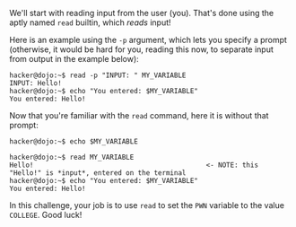We'll start with reading input from the user (you).
That's done using the aptly named `read` builtin, which *reads* input!

Here is an example using the `-p` argument, which lets you specify a prompt (otherwise, it would be hard for you, reading this now, to separate input from output in the example below):

```console
hacker@dojo:~$ read -p "INPUT: " MY_VARIABLE
INPUT: Hello!
hacker@dojo:~$ echo "You entered: $MY_VARIABLE"
You entered: Hello!
```

Now that you're familiar with the `read` command, here it is without that prompt:

```console
hacker@dojo:~$ echo $MY_VARIABLE

hacker@dojo:~$ read MY_VARIABLE
Hello!                                           <- NOTE: this "Hello!" is *input*, entered on the terminal
hacker@dojo:~$ echo "You entered: $MY_VARIABLE"
You entered: Hello!
```

In this challenge, your job is to use `read` to set the `PWN` variable to the value `COLLEGE`.
Good luck!
